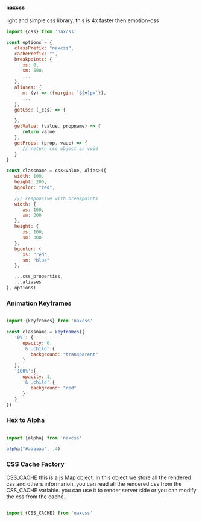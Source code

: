 
#### naxcss
light and simple css library. this is 4x faster then emotion-css


```js
import {css} from 'naxcss'

const options = {
   classPrefix: "naxcss",
   cachePrefix: "",
   breakpoints: {
      xs: 0,
      sm: 500,
      ...
   },
   aliases: {
      m: (v) => ({margin: `${v}px`}),
      ...
   },
   getCss: (_css) => {

   },
   getValue: (value, propname) => {
      return value
   },
   getProps: (prop, vaue) => {
      // return css object or void
   }
}

const classname = css<Value, Alias>({
   width: 100,
   height: 200,
   bgcolor: "red",

   /// responsive with breakpoints
   width: {
      xs: 100,
      sm: 300
   },
   height: {
      xs: 100,
      sm: 300
   },
   bgcolor: {
      xs: "red",
      sm: "blue"
   },

   ...css_properties,
   ...aliases
}, options)


```



### Animation Keyframes

```js

import {keyframes} from 'naxcss'

const classname = keyframes({
   '0%': {
      opacity: 0,
      '& .child':{
         background: "transparent"
      }
   },
   '100%':{
      opacity: 1,
      '& .child':{
         background: "red"
      }
   }
})

```


### Hex to Alpha

```js

import {alpha} from 'naxcss'

alpha("#aaaaaa", .4)

```




### CSS Cache Factory
CSS_CACHE this is a js Map object. In this object we store all the rendered css and others informarion. you can read all the rendered css from the CSS_CACHE variable. you can use it to render server side or you can modify the css from the cache.

```js

import {CSS_CACHE} from 'naxcss'

```


